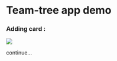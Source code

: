 # Team-tree app demo

### Adding card : 

<img src="https://user-images.githubusercontent.com/80248474/143686425-daa970a8-35bb-44b1-aece-f2b39ed20258.gif">





continue...